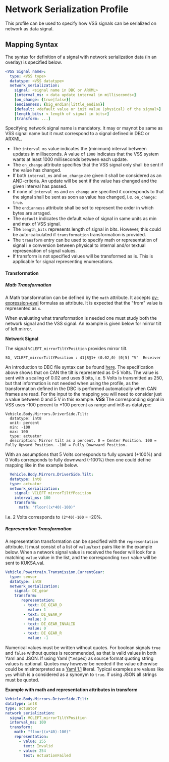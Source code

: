 # Network Serialization Profile

This profile can be used to specify how VSS signals can be serialized on network as data signal.

## Mapping Syntax

The syntax for definition of a signal with network serialization data (in an overlay) is specified below.

```yaml
<VSS Signal name>:
  type: <VSS type>
  datatype: <VSS datatype>
  network_serialization:
    signal: <signal name in DBC or ARXML>
    [interval_ms: < data update interval in milliseconds>]
    [on_change: {true|false}]
    [endianness: {big_endian|little_endian}]
    [default: <default value or init value (physical) of the signal>]
    [length_bits: < length of signal in bits>]
    [transform: ...]
```

Specifying network signal name is mandatory. It may or maynot be same as VSS signal name but it must correspond to a signal defined in DBC or ARXML.

- The `interval_ms` value indicates the (minimum) interval between updates in milliseconds. A value of `1000` indicates that the VSS system wants at least 1000 milliseconds between each update.
- The `on_change` attribute specifies that the VSS signal only shall be sent if the value has changed.
- If both `interval_ms` and `on_change` are given it shall be considered as an AND-criteria. An update will be sent if the value has changed and the given interval has passed.
- If none of `interval_ms` and `on_change` are specified it corresponds to that the signal shall be sent as soon as value has changed, i.e. `on_change: true`.
- The `endianness` attribute shall be set to represent the order in which bytes are arraged.
- The `default` indicates the default value of signal in same units as min and max of VSS signal.
- The `length_bits` represents length of signal in bits. However, this could be auto-calculated if `transformation` transformation is provided.
- The `transform` entry can be used to specify math or representation of signal i.e conversion between physical to internal and/or textual represenation of signal values.
- If transform is not specified values will be transformed as is. This is applicable for signal representing enumerations.

#### Transformation
##### Math Transformation
A Math transformation can be defined by the `math` attribute.
It accepts [py-expression-eval](https://github.com/AxiaCore/py-expression-eval/) formulas as attribute.
It is expected that the "from" value is represented as `x`.

When evaluating what transformation is needed one must study both the network signal and the VSS signal. An example is given below for mirror tilt of left mirror.

**Network Signal**

The signal `VCLEFT_mirrorTiltYPosition` provides mirror tilt.

```
SG_ VCLEFT_mirrorTiltYPosition : 41|8@1+ (0.02,0) [0|5] "V"  Receiver
```
An introduction to DBC file syntax can be found [here](https://www.csselectronics.com/pages/can-dbc-file-database-intro).
The specification above shows that on CAN the tilt is represented as 0-5 Volts.
The value is sent with a scaling of 0.02 and uses 8 bits, i.e. 5 Volts is transmitted as 250,
but that information is not needed when using the profile,
as the transformation defined in the DBC is performed automatically when CAN frames are read.
For the input to the mapping you will need to consider just a value between 0 and 5 V in this example.
**VSS**
The corresponding signal in VSS uses -100 percent to +100 percent as range and int8 as datatype:
```
Vehicle.Body.Mirrors.DriverSide.Tilt:
  datatype: int8
  unit: percent
  min: -100
  max: 100
  type: actuator
  description: Mirror tilt as a percent. 0 = Center Position. 100 = Fully Upward Position. -100 = Fully Downward Position.
```
With an assumptions that 5 Volts corresponds to fully upward (+100%) and 0 Volts corresponds to
fully downward (-100%) then one could define mapping like in the example below.
```yaml
  Vehicle.Body.Mirrors.DriverSide.Tilt:
  datatype: int8
  type: actuator
  network_serialization:
    signal: VCLEFT_mirrorTiltYPosition
    interval_ms: 100
    transform:
      math: "floor((x*40)-100)"
```

I.e. 2 Volts corresponds to `(2*40)-100` = -20%.

##### Represenation Transformation
A representation transformation can be specified with the `representation` attribute.
It must consist of a list of `value`/`text` pairs like in the example below.
When a network signal value is received the feeder will look for a matching `value` value in the list,
and the corresponding `text` value will be sent to KUKSA.val.

```yaml
Vehicle.Powertrain.Transmission.CurrentGear:
  type: sensor
  datatype: int8
  network_serialization:
    signal: DI_gear
    transform:
       representation:
        - text: DI_GEAR_D
          value: 1
        - text: DI_GEAR_P
          value: 0
        - text: DI_GEAR_INVALID
          value: 0
        - text: DI_GEAR_R
          value: -1
```
Numerical values must be written without quotes.
For boolean signals `true` and `false` without quotes is recommended, as that is valid values in both Yaml and JSON.
If using Yaml (*.vspec) as source format quoting string values is optional.
Quotes may however be needed if the value otherwise could be misinterpreted as a [Yaml 1.1](https://yaml.org/type/bool.html)
literal. Typical examples are values like `yes` which is a considered as a synonym to `true`.
If using JSON all strings must be quoted.

**Example with math and representation attributes in transform**
```yaml
Vehicle.Body.Mirrors.DriverSide.Tilt:
datatype: int8
type: actuator
network_serialization:
  signal: VCLEFT_mirrorTiltYPosition
  interval_ms: 100
  transform:
    math: "floor((x*40)-100)"
    representation:
      - value: 255
        text: Invalid
      - value: 254
        text: ActuationFailed
```